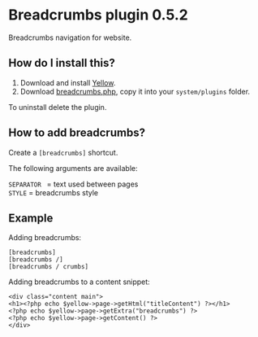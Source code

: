 Breadcrumbs plugin 0.5.2
========================
Breadcrumbs navigation for website.

How do I install this?
----------------------
1. Download and install [Yellow](https://github.com/datenstrom/yellow/).  
2. Download [breadcrumbs.php](breadcrumbs.php?raw=true), copy it into your `system/plugins` folder.  

To uninstall delete the plugin.

How to add breadcrumbs?
-----------------------
Create a `[breadcrumbs]` shortcut. 

The following arguments are available:
 
`SEPARATOR ` = text used between pages  
`STYLE` = breadcrumbs style  
 
Example
-------
Adding breadcrumbs:

    [breadcrumbs]
    [breadcrumbs /]
    [breadcrumbs / crumbs]

Adding breadcrumbs to a content snippet:

    <div class="content main">
    <h1><?php echo $yellow->page->getHtml("titleContent") ?></h1>
    <?php echo $yellow->page->getExtra("breadcrumbs") ?>
    <?php echo $yellow->page->getContent() ?>
    </div>